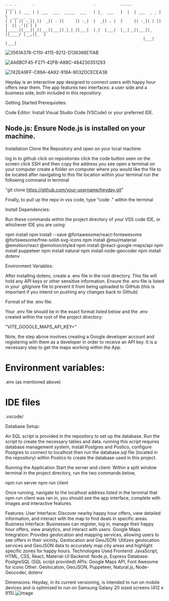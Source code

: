   ```                                                                                                             
 _ _ _       _                          _           _____            ____            
| | | | ___ | | ___  ___  _____  ___   | |_  ___   |  |  | ___  _ _ |    \  ___  _ _ 
| | | || -_|| ||  _|| . ||     || -_|  |  _|| . |  |     || -_|| | ||  |  || .'|| | |
|_____||___||_||___||___||_|_|_||___|  |_|  |___|  |__|__||___||_  ||____/ |__,||_  |
                                                               |___|            |___|          
```
![3561A378-C110-4115-9212-D138366E11AB](https://github.com/user-attachments/assets/321cfced-a510-4418-aeda-dc28a3abba98)

![4A6BCF45-F271-42FB-A88C-484230351293](https://github.com/user-attachments/assets/275c115f-a0e0-4481-a03d-3a25b03bccf4)

![742EA9FF-C69A-4A92-919A-9032DCECEA38](https://github.com/user-attachments/assets/f29b8365-584f-4a7c-a5a6-fa22b46d947c)


Heyday is an interactive app designed to connect users with happy hour offers near them. The app features two interfaces: a user side and a business side, both included in this repository.

Getting Started
Prerequisites:

Code Editor: Install Visual Studio Code (VSCode) or your preferred IDE.

Node.js: Ensure Node.js is installed on your machine.
-------------------------------------------------------------------------------------------

Installation
Clone the Repository and open on your local machine:

log in to github
click on repositories
click the code button seen on the screen
click SSH and then copy the address you see
open a terminal on your computer
create a folder on computer where you would like the file to be located
after navigating to this file location within your terminal run the following command in terminal

"git clone https://github.com/your-username/heyday.git"

Finally, to pull up the repo in vss code, type "code ." within the terminal

Install Dependencies:

Run these commands within the project directory of your VSS code IDE, or whichever IDE you are using:

npm install
npm install --save @fortawesome/react-fontawesome @fortawesome/free-solid-svg-icons
npm install @mui/material @emotion/react @emotion/styled
npm install @react-google-maps/api
npm install puppeteer
npm install natural
npm install node-geocoder
npm install dotenv


Environment Variables:

After installing dotenv, create a .env file in the root directory. This file will hold any API keys or other sensitive information. Ensure the .env file is listed in your .gitignore file to prevent it from being uploaded to GitHub (this is important if you intend on pushing any changes back to Github)

Format of the .env file:

Your .env file should be in the exact format listed below and the .env created within the root of the project directory:

"VITE_GOOGLE_MAPS_API_KEY=<enter-your-google-api-key-here>"

Note, the step above involves creating a Google developer account and registering with them as a developer in order to receive an API key.
It is a necessary step to get the maps working within the App.

# Environment variables:
.env (as mentioned above)


# IDE files
.vscode/

Database Setup:

An SQL script is provided in the repository to set up the database. Run the script to create the necessary tables and data.
running this script requires database management system, install Postgres and Postico, configure Postgres to connect to localhost
then run the database.sql file (located in the repository) within Postico to create the database used in this project.

Running the Application
Start the server and client:
Within a split window terminal in the project directory, run the two commands below,

npm run server
npm run client

Once running, navigate to the localhost address listed in the terminal that npm run client was ran in,  you should see the app interface, complete with images and interactive features.

Features:
User Interface: Discover nearby happy hour offers, view detailed information, and interact with the map to find deals in specific areas.
Business Interface: Businesses can register, log in, manage their happy hour offers, view analytics, and interact with users.
Google Maps Integration: Provides geolocation and mapping services, allowing users to see offers in their vicinity.
Geolocation and GeoJSON: Utilizes geolocation services and GeoJSON data to accurately map city areas and highlight specific zones for happy hours.
Technologies Used
Frontend: JavaScript, HTML, CSS, React, Material-UI
Backend: Node.js, Express
Database: PostgreSQL (SQL script provided)
APIs: Google Maps API, Font Awesome for icons
Other: Geolocation, GeoJSON, Puppeteer, Natural.js, Node-Geocoder, dotenv

Dimensions: 
Heyday, in its current versioning, is intended to run on mobile devices and is optimized to run on Samsung Galaxy 20 sized screens (412 x 915).![image](https://github.com/user-attachments/assets/c5f42229-298e-4957-a703-befd2c41c9d6)
